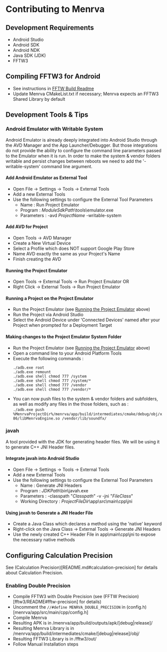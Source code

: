 # Contributing to Menrva

## Development Requirements
  - Android Studio
  - Android SDK
  - Android NDK
  - Java SDK (JDK)
  - FFTW3

## Compiling FFTW3 for Android
  - See instructions in [FFTW Build Readme](fftw3/README.md)
  - Update Menrva CMakeList.txt if necessary; Menrva expects an FFTW3 Shared Library by default

## Development Tools & Tips

### Android Emulator with Writable System
Android Emulator is already deeply integrated into Android Studio through the AVD Manager and the App Launcher/Debugger.  But those integrations do not provide the ability to configure the command line parameters passed to the Emulator when it is run.  In order to make the system & vendor folders writable and persist changes between reboots we need to add the '-writable-system' command line argument.

#### Add Android Emulator as External Tool
  - Open File -> Settings -> Tools -> External Tools
  - Add a new External Tools
  - Use the following settings to configure the External Tool Parameters
    * Name : Run Project Emulator
    * Program : $ModuleSdkPath$\tools\emulator.exe
    * Parameters : -avd $ProjectName$ -writable-system

#### Add AVD for Project
  - Open Tools -> AVD Manager
  - Create a New Virtual Device
  - Select a Profile which does NOT support Google Play Store
  - Name AVD exactly the same as your Project's Name
  - Finish creating the AVD

#### Running the Project Emulator
  - Open Tools -> External Tools -> Run Project Emulator
  OR
  - Right Click -> External Tools -> Run Project Emulator

#### Running a Project on the Project Emulator
  - Run the Project Emulator (see [Running the Project Emulator](#running-the-project-emulator) above)
  - Run the Project via Android Studio
  - Select the Android Device under 'Connected Devices' named after your Project when prompted for a Deployment Target

#### Making changes to the Project Emulator System Folder
  - Run the Project Emulator (see [Running the Project Emulator](#running-the-project-emulator) above)
  - Open a command line to your Android Platform Tools
  - Execute the following commands :  
    ```
    ./adb.exe root
    ./adb.exe remount
    ./adb.exe shell chmod 777 /system
    ./adb.exe shell chmod 777 /system/*
    ./adb.exe shell chmod 777 /vendor
    ./adb.exe shell chmod 777 /vendor/*
    ```
  - You can now push files to the system & vendor folders and subfolders, as well as modify any files in the those folders, such as :  
  ```./adb.exe push %MenrvaProjectDir%/menrva/app/build/intermediates/cmake/debug/obj/x86/libMenrvaEngine.so /vendor/lib/soundfx/```

### javah
A tool provided with the JDK for generating header files.  We will be using it to generate C++ JNI Header files.

#### Integrate javah into Android Studio
  - Open File -> Settings -> Tools -> External Tools
  - Add a new External Tools
  - Use the following settings to configure the External Tool Parameters
    * Name : Generate JNI Headers
    * Program : $JDKPath$\bin\javah.exe
    * Parameters : -classpath "$Classpath$" -v -jni "$FileClass$"
    * Working Directory : $ProjectFileDir$\app\src\main\cpp\jni

#### Using javah to Generate a JNI Header File
  - Create a Java Class which declares a method using the 'native' keyword
  - Right-click on the Java Class -> External Tools -> Generate JNI Headers
  - Use the newly created C++ Header File in app\main\cpp\jni to expose the necessary native methods

## Configuring Calculation Precision
See (Calculation Precision)[README.md#calculation-precision] for details about Calculation Precision.

### Enabling Double Precision
  - Compile FFTW3 with Double Precision (see (FFTW Precision)[fftw3/README#fftw-precision] for details)
  - Uncomment the ```//#define MENRVA_DOUBLE_PRECISION``` in (config.h)[menrva/app/src/main/cpp/config.h]
  - Compile Menrva
  - Resulting APK is in /menrva/app/build/outputs/apk/[debug|release]/
  - Resulting Menrva Library is in /menrva/app/build/intermediates/cmake/[debug|release]/obj/
  - Resulting FFTW3 Library is in /fftw3/out/
  - Follow Manual Installation steps
